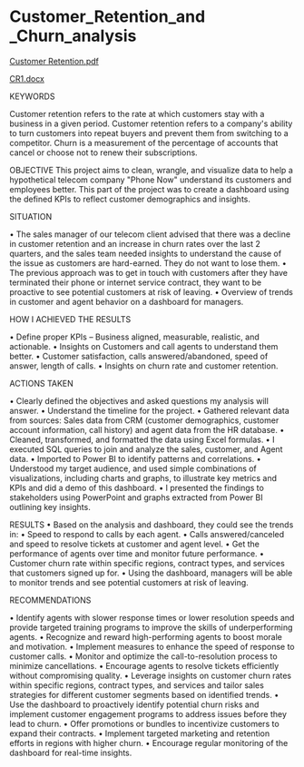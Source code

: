 # Customer_Retention_and _Churn_analysis

[Customer Retention.pdf](https://github.com/Siri-space/Customer_Retention_Analysis/files/14200057/Customer.Retention.pdf)


[CR1.docx](https://github.com/Siri-space/Customer_Retention_Analysis/files/14200079/CR1.docx)













KEYWORDS

Customer retention refers to the rate at which customers stay with a business in a given period.
Customer retention refers to a company's ability to turn customers into repeat buyers and prevent them from switching to a competitor.
Churn is a measurement of the percentage of accounts that cancel or choose not to renew their subscriptions.

OBJECTIVE
This project aims to clean, wrangle, and visualize data to help a hypothetical telecom company "Phone Now" understand its customers and employees better.
This part of the project was to create a dashboard using the defined KPIs to reflect customer demographics and insights.

SITUATION

•	The sales manager of our telecom client advised that there was a decline in customer retention and an increase in churn rates over the last 2 quarters, and the sales team needed insights to understand the cause of the issue as customers are hard-earned. They do not want to lose them.
•	The previous approach was to get in touch with customers after they have terminated their phone or internet service contract, they want to be proactive to see potential customers at risk of leaving.
•	Overview of trends in customer and agent behavior on a dashboard for managers.

HOW I ACHIEVED THE RESULTS

•	Define proper KPIs – Business aligned, measurable, realistic, and actionable.
•	Insights on Customers and call agents to understand them better.
•	Customer satisfaction, calls answered/abandoned, speed of answer, length of calls.
•	Insights on churn rate and customer retention.

ACTIONS TAKEN

•	Clearly defined the objectives and asked questions my analysis will answer.
•	Understand the timeline for the project.
•	Gathered relevant data from sources: Sales data from CRM (customer demographics, customer account information, call history) and agent data from the HR database.
•	Cleaned, transformed, and formatted the data using Excel formulas.
•	I executed SQL queries to join and analyze the sales, customer, and Agent data.
•	Imported to Power BI to identify patterns and correlations.
•	Understood my target audience, and used simple combinations of visualizations, including charts and graphs, to illustrate key metrics and KPIs and did a demo of this dashboard.
•	I presented the findings to stakeholders using PowerPoint and graphs extracted from Power BI outlining key insights.

RESULTS
•	Based on the analysis and dashboard, they could see the trends in:
•	Speed to respond to calls by each agent.
•	Calls answered/canceled and speed to resolve tickets at customer and agent level.
•	Get the performance of agents over time and monitor future performance.
•	Customer churn rate within specific regions, contract types, and services that customers signed up for.
•	Using the dashboard, managers will be able to monitor trends and see potential customers at risk of leaving.

RECOMMENDATIONS

•	Identify agents with slower response times or lower resolution speeds and provide targeted training programs to improve the skills of underperforming agents.
•	Recognize and reward high-performing agents to boost morale and motivation.
•	Implement measures to enhance the speed of response to customer calls.
•	Monitor and optimize the call-to-resolution process to minimize cancellations.
•	Encourage agents to resolve tickets efficiently without compromising quality.
•	Leverage insights on customer churn rates within specific regions, contract types, and services and tailor sales strategies for different customer segments based on identified trends.
•	Use the dashboard to proactively identify potential churn risks and implement customer engagement programs to address issues before they lead to churn.
•	Offer promotions or bundles to incentivize customers to expand their contracts.
•	Implement targeted marketing and retention efforts in regions with higher churn.
•	Encourage regular monitoring of the dashboard for real-time insights.
